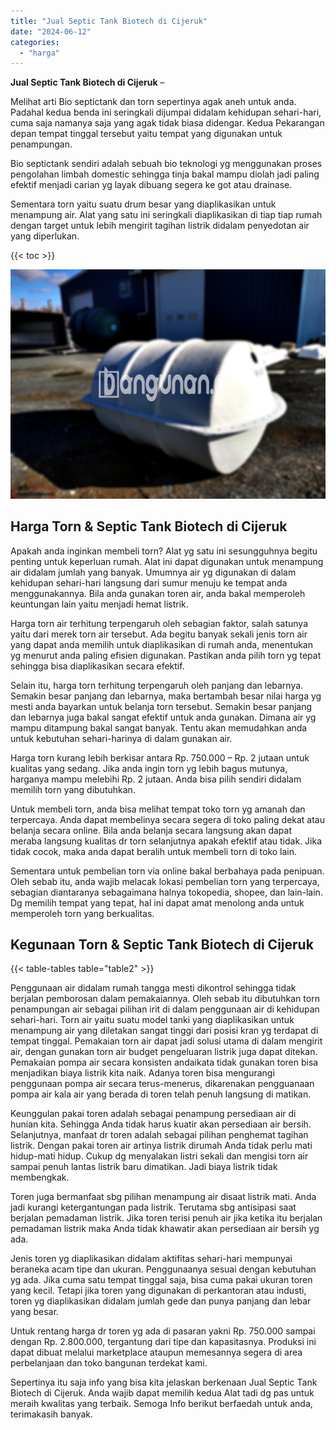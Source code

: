 ```yaml
---
title: "Jual Septic Tank Biotech di Cijeruk"
date: "2024-06-12"
categories: 
  - "harga"
---
```


**Jual Septic Tank Biotech di Cijeruk** –

Melihat arti Bio septictank dan torn sepertinya agak aneh untuk anda. Padahal kedua benda ini seringkali dijumpai didalam kehidupan sehari-hari, cuma saja namanya saja yang agak tidak biasa didengar. Kedua Pekarangan depan tempat tinggal tersebut yaitu tempat yang digunakan untuk penampungan.

Bio septictank sendiri adalah sebuah bio teknologi yg menggunakan proses pengolahan limbah domestic sehingga tinja bakal mampu diolah jadi paling efektif menjadi carian yg layak dibuang segera ke got atau drainase.

Sementara torn yaitu suatu drum besar yang diaplikasikan untuk menampung air. Alat yang satu ini seringkali diaplikasikan di tiap tiap rumah dengan target untuk lebih mengirit tagihan listrik didalam penyedotan air yang diperlukan.

{{< toc >}}

![Jual Septic Tank Biotech di Cijeruk](/images/jual-bio-septictank-05.png)

## Harga Torn & Septic Tank Biotech di Cijeruk

Apakah anda inginkan membeli torn? Alat yg satu ini sesungguhnya begitu penting untuk keperluan rumah. Alat ini dapat digunakan untuk menampung air didalam jumlah yang banyak. Umumnya air yg digunakan di dalam kehidupan sehari-hari langsung dari sumur menuju ke tempat anda menggunakannya. Bila anda gunakan toren air, anda bakal memperoleh keuntungan lain yaitu menjadi hemat listrik.

Harga torn air terhitung terpengaruh oleh sebagian faktor, salah satunya yaitu dari merek torn air tersebut. Ada begitu banyak sekali jenis torn air yang dapat anda memilih untuk diaplikasikan di rumah anda, menentukan yg menurut anda paling efisien digunakan. Pastikan anda pilih torn yg tepat sehingga bisa diaplikasikan secara efektif.

Selain itu, harga torn terhitung terpengaruh oleh panjang dan lebarnya. Semakin besar panjang dan lebarnya, maka bertambah besar nilai harga yg mesti anda bayarkan untuk belanja torn tersebut. Semakin besar panjang dan lebarnya juga bakal sangat efektif untuk anda gunakan. Dimana air yg mampu ditampung bakal sangat banyak. Tentu akan memudahkan anda untuk kebutuhan sehari-harinya di dalam gunakan air.

Harga torn kurang lebih berkisar antara Rp. 750.000 – Rp. 2 jutaan untuk kualitas yang sedang. Jika anda ingin torn yg lebih bagus mutunya, harganya mampu melebihi Rp. 2 jutaan. Anda bisa pilih sendiri didalam memilih torn yang dibutuhkan.

Untuk membeli torn, anda bisa melihat tempat toko torn yg amanah dan terpercaya. Anda dapat membelinya secara segera di toko paling dekat atau belanja secara online. Bila anda belanja secara langsung akan dapat meraba langsung kualitas dr torn selanjutnya apakah efektif atau tidak. Jika tidak cocok, maka anda dapat beralih untuk membeli torn di toko lain.

Sementara untuk pembelian torn via online bakal berbahaya pada penipuan. Oleh sebab itu, anda wajib melacak lokasi pembelian torn yang terpercaya, sebagian diantaranya sebagaimana halnya tokopedia, shopee, dan lain-lain. Dg memilih tempat yang tepat, hal ini dapat amat menolong anda untuk memperoleh torn yang berkualitas.

## Kegunaan Torn & Septic Tank Biotech di Cijeruk

{{< table-tables table="table2" >}}

Penggunaan air didalam rumah tangga mesti dikontrol sehingga tidak berjalan pemborosan dalam pemakaiannya. Oleh sebab itu dibutuhkan torn penampungan air sebagai pilihan irit di dalam penggunaan air di kehidupan sehari-hari. Torn air yaitu suatu model tanki yang diaplikasikan untuk menampung air yang diletakan sangat tinggi dari posisi kran yg terdapat di tempat tinggal. Pemakaian torn air dapat jadi solusi utama di dalam mengirit air, dengan gunakan torn air budget pengeluaran listrik juga dapat ditekan. Pemakaian pompa air secara konsisten andaikata tidak gunakan toren bisa menjadikan biaya listrik kita naik. Adanya toren bisa mengurangi penggunaan pompa air secara terus-menerus, dikarenakan pengguanaan pompa air kala air yang berada di toren telah penuh langsung di matikan.

Keunggulan pakai toren adalah sebagai penampung persediaan air di hunian kita. Sehingga Anda tidak harus kuatir akan persediaan air bersih. Selanjutnya, manfaat dr toren adalah sebagai pilihan penghemat tagihan listrik. Dengan pakai toren air artinya listrik dirumah Anda tidak perlu mati hidup-mati hidup. Cukup dg menyalakan listri sekali dan mengisi torn air sampai penuh lantas listrik baru dimatikan. Jadi biaya listrik tidak membengkak.

Toren juga bermanfaat sbg pilihan menampung air disaat listrik mati. Anda jadi kurangi ketergantungan pada listrik. Terutama sbg antisipasi saat berjalan pemadaman listrik. Jika toren terisi penuh air jika ketika itu berjalan pemadaman listrik maka Anda tidak khawatir akan persediaan air bersih yg ada.

Jenis toren yg diaplikasikan didalam aktifitas sehari-hari mempunyai beraneka acam tipe dan ukuran. Penggunaanya sesuai dengan kebutuhan yg ada. Jika cuma satu tempat tinggal saja, bisa cuma pakai ukuran toren yang kecil. Tetapi jika toren yang digunakan di perkantoran atau industi, toren yg diaplikasikan didalam jumlah gede dan punya panjang dan lebar yang besar.

Untuk rentang harga dr toren yg ada di pasaran yakni Rp. 750.000 sampai dengan Rp. 2.800.000, tergantung dari tipe dan kapasitasnya. Produksi ini dapat dibuat melalui marketplace ataupun memesannya segera di area perbelanjaan dan toko bangunan terdekat kami.

Sepertinya itu saja info yang bisa kita jelaskan berkenaan Jual Septic Tank Biotech di Cijeruk. Anda wajib dapat memilih kedua Alat tadi dg pas untuk meraih kwalitas yang terbaik. Semoga Info berikut berfaedah untuk anda, terimakasih banyak.
